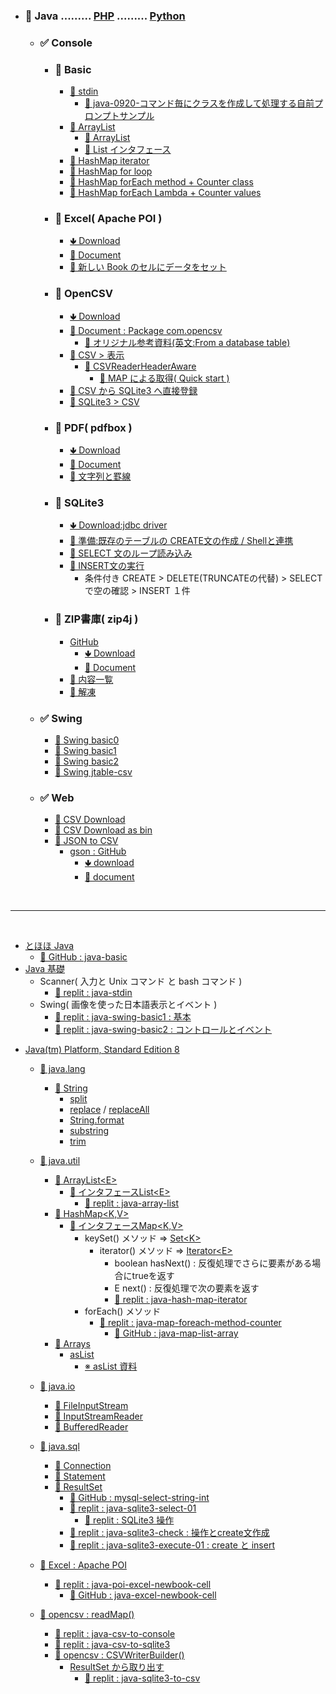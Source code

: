 - ### 📗 Java ......... [PHP](https://github.com/winofsql/REPLIT-JAVA/blob/main/PHP.md) ......... [Python](https://github.com/winofsql/REPLIT-JAVA/blob/main/python.md)
  - ### ✅ Console
    - ### 🔶 Basic
      - [📕 stdin](https://replit.com/@sworc/java-stdin)
        - [📕 java-0920-コマンド毎にクラスを作成して処理する自前プロンプトサンプル](https://replit.com/@sworc/java-0920-komandoMei-nikurasuwoZuo-Cheng-siteChu-Li-suruZi-Qian-puronputosanpuru)
      - [📕 ArrayList](https://replit.com/@sworc/java-array-list)
        - [📰 ArrayList](https://docs.oracle.com/javase/jp/8/docs/api/index.html?java/util/ArrayList.html)
        - [📰 List インタフェース](https://docs.oracle.com/javase/jp/8/docs/api/index.html?java/util/List.html)
      - [📕 HashMap iterator](https://replit.com/@sworc/java-hash-map-iterator)
      - [📕 HashMap for loop](https://replit.com/@sworc/java-hash-map-for)
      - [📕 HashMap forEach method + Counter class](https://replit.com/@sworc/java-map-foreach-method-counter)
      - [📕 HashMap forEach Lambda + Counter values](https://replit.com/@sworc/java-hash-map-foreach-lambd)
    - ### 🔶 Excel( Apache POI )
      - [🢃 Download](https://archive.apache.org/dist/poi/release/bin/)
      - [📰 Document](https://poi.apache.org/apidocs/index.html)
      - [📕 新しい Book のセルにデータをセット](https://replit.com/@sworc/java-excel-newbook-cell)
    - ### 🔶 OpenCSV
      - [🢃 Download](https://sourceforge.net/projects/opencsv/)
      - [📰 Document : Package com.opencsv](https://javadoc.io/static/com.opencsv/opencsv/5.8/com/opencsv/package-summary.html)
        - [📰 オリジナル参考資料(英文:From a database table)](https://opencsv.sourceforge.net/#from_a_database_table)
      - [📕 CSV > 表示](https://replit.com/@sworc/java-csv-to-console)
        - [📰 CSVReaderHeaderAware](https://javadoc.io/static/com.opencsv/opencsv/5.8/com/opencsv/CSVReaderHeaderAware.html)
          - [📰 MAP による取得( Quick start )](https://opencsv.sourceforge.net/#quick_start)
      - [📕 CSV から SQLite3 へ直接登録](https://replit.com/@sworc/java-csv-to-sqlite3)
      - [📕 SQLite3 > CSV](https://replit.com/@sworc/java-sqlite3-to-csv)
    - ### 🔶 PDF( pdfbox )
      - [🢃 Download](https://pdfbox.apache.org/download.html)
      - [📰 Document](https://javadoc.io/doc/org.apache.pdfbox/pdfbox/latest/index.html)
      - [📕 文字列と罫線](https://replit.com/@sworc/java-pdf-basic)
    - ### 🔶 SQLite3
      - [🢃 Download:jdbc driver](https://github.com/xerial/sqlite-jdbc/releases)
      - [📕 準備:既存のテーブルの CREATE文の作成 / Shellと連携](https://replit.com/@sworc/java-sqlite3-check)
      - [📕 SELECT 文のループ読み込み](https://replit.com/@sworc/java-sqlite3-select-01)
      - [📕 INSERT文の実行](https://replit.com/@sworc/java-sqlite3-execute-01)
        - 条件付き CREATE > DELETE(TRUNCATEの代替) > SELECT で空の確認 > INSERT １件
    - ### 🔶 ZIP書庫( zip4j )
        - [GitHub](https://github.com/srikanth-lingala/zip4j)
          - [🢃 Download](https://mvnrepository.com/artifact/net.lingala.zip4j/zip4j)
          - [📰 Document](https://javadoc.io/doc/net.lingala.zip4j/zip4j/latest/net/lingala/zip4j/ZipFile.html)
      - [📕 内容一覧](https://replit.com/@sworc/java-zip-01)
      - [📕 解凍](https://replit.com/@sworc/java-zip-02)
  - ### ✅ Swing
      - [📕 Swing basic0](https://replit.com/@sworc/java-swing-basic0)
      - [📕 Swing basic1](https://replit.com/@sworc/java-swing-basic1)
      - [📕 Swing basic2](https://replit.com/@sworc/java-swing-basic2)
      - [📕 Swing jtable-csv](https://replit.com/@sworc/java-swing-jtable-csv)
  - ### ✅ Web
      - [📕 CSV Download](https://replit.com/@sworc/java-csv-download)
      - [📕 CSV Download as bin](https://replit.com/@sworc/java-csv-download-as-bin)
      - [📕 JSON to CSV](https://replit.com/@sworc/java-json-to-csv)
        - [gson : GitHub](https://github.com/google/gson)
          - [🢃 download](https://search.maven.org/artifact/com.google.code.gson/gson/2.10.1/jar)
          - [📰 document](https://www.javadoc.io/doc/com.google.code.gson/gson/latest/com.google.gson/com/google/gson/Gson.html)

<br><hr><br>

  - [とほほ Java](https://www.tohoho-web.com/java/)
    - [📘 GitHub : java-basic](https://github.com/winofsql/subject-1021-java-csharp-basic/blob/main/Program.java)
  - [Java 基礎](https://java-code.jp/)
    - Scanner( 入力と Unix コマンド と bash コマンド )
      - [📕 replit : java-stdin](https://replit.com/@sworc/java-stdin)
    - Swing( 画像を使った日本語表示とイベント )
      - [📕 replit : java-swing-basic1 : 基本](https://replit.com/@sworc/java-swing-basic1)
      - [📕 replit : java-swing-basic2 : コントロールとイベント](https://replit.com/@sworc/java-swing-basic2)
  <!-- - [Java への道](http://www.javaroad.jp/) -->
  - [Java(tm) Platform, Standard Edition 8](https://docs.oracle.com/javase/jp/8/docs/api/)
    - [🔷 java.lang](https://docs.oracle.com/javase/jp/8/docs/api/index.html?java/lang/package-summary.html)
      - [🔔 String](https://docs.oracle.com/javase/jp/8/docs/api/index.html?java/lang/String.html)
        - [split](https://docs.oracle.com/javase/jp/8/docs/api/java/lang/String.html#split-java.lang.String-)
        - [replace](https://docs.oracle.com/javase/jp/8/docs/api/java/lang/String.html#replace-java.lang.CharSequence-java.lang.CharSequence-) / [replaceAll](https://docs.oracle.com/javase/jp/8/docs/api/java/lang/String.html#replaceAll-java.lang.String-java.lang.String-)
        - [String.format](https://docs.oracle.com/javase/jp/8/docs/api/java/lang/String.html#format-java.lang.String-java.lang.Object...-)
        - [substring](https://docs.oracle.com/javase/jp/8/docs/api/java/lang/String.html#substring-int-int-)
        - [trim](https://docs.oracle.com/javase/jp/8/docs/api/java/lang/String.html#trim--)
    - [🔷 java.util](https://docs.oracle.com/javase/jp/8/docs/api/index.html?java/util/package-summary.html)
      - [🔔 ArrayList&lt;E&gt;](https://docs.oracle.com/javase/jp/8/docs/api/index.html?java/util/ArrayList.html)
        - [🚩 インタフェースList&lt;E&gt;](https://docs.oracle.com/javase/jp/8/docs/api/index.html?java/util/List.html)
          - [📕 replit : java-array-list](https://replit.com/@sworc/java-array-list)
      - [🔔 HashMap&lt;K,V&gt;](https://docs.oracle.com/javase/jp/8/docs/api/index.html?java/util/HashMap.html)
        - [🚩 インタフェースMap&lt;K,V&gt;](https://docs.oracle.com/javase/jp/8/docs/api/index.html?java/util/Map.html)
          - keySet() メソッド => [Set&lt;K&gt;](https://docs.oracle.com/javase/jp/8/docs/api/java/util/Set.html)
            - iterator() メソッド => [Iterator&lt;E&gt;](https://docs.oracle.com/javase/jp/8/docs/api/java/util/Iterator.html)
              - boolean hasNext() : 反復処理でさらに要素がある場合にtrueを返す
              - E next() : 反復処理で次の要素を返す
              - [📕 replit : java-hash-map-iterator](https://replit.com/@sworc/java-hash-map-iterator#Main.java)
          - forEach() メソッド 
            - [📕 replit : java-map-foreach-method-counter](https://replit.com/@sworc/java-map-foreach-method-counter#Main.java)
              - [📘 GitHub : java-map-list-array](https://github.com/winofsql/java-map-list-array/blob/main/README.md)
      - [🔔 Arrays](https://docs.oracle.com/javase/jp/8/docs/api/index.html?java/util/Arrays.html)
        - [asList](https://docs.oracle.com/javase/jp/8/docs/api/java/util/Arrays.html#asList-T...-)
          - [※ asList 資料](https://blog.java-reference.com/java-arrays-aslist/)
    - [🔷 java.io](https://docs.oracle.com/javase/jp/8/docs/api/index.html?java/io/package-summary.html)
      - [🔔 FileInputStream](https://docs.oracle.com/javase/jp/8/docs/api/index.html?java/io/FileInputStream.html)
      - [🔔 InputStreamReader](https://docs.oracle.com/javase/jp/8/docs/api/index.html?java/io/InputStreamReader.html)
      - [🔔 BufferedReader](https://docs.oracle.com/javase/jp/8/docs/api/index.html?java/io/BufferedReader.html)
    - [🔷 java.sql](https://docs.oracle.com/javase/jp/8/docs/api/index.html?java/sql/package-summary.html)
      - [🔔 Connection](https://docs.oracle.com/javase/jp/8/docs/api/index.html?java/sql/Connection.html)
      - [🔔 Statement](https://docs.oracle.com/javase/jp/8/docs/api/index.html?java/sql/Statement.html)
      - [🔔 ResultSet](https://docs.oracle.com/javase/jp/8/docs/api/index.html?java/sql/ResultSet.html)
        - [📘 GitHub : mysql-select-string-int](https://github.com/winofsql/java-mysql-select-string-int)
        - [📕 replit : java-sqlite3-select-01](https://replit.com/@sworc/java-sqlite3-select-01)
          - [📕 replit : SQLite3 操作](https://replit.com/@sworc/SQLite3-select-import)
        - [📕 replit : java-sqlite3-check : 操作とcreate文作成](https://replit.com/@sworc/java-sqlite3-check)
        - [📕 replit : java-sqlite3-execute-01 : create と insert](https://replit.com/@sworc/java-sqlite3-execute-01)
    - [🔶 Excel : Apache POI](https://poi.apache.org/apidocs/4.1/org/apache/poi/xssf/usermodel/XSSFWorkbook.html)
        - [📕 replit : java-poi-excel-newbook-cell](https://replit.com/@sworc/java-poi-excel-newbook-cell#Main.java)
          - [📘 GitHub : java-excel-newbook-cell](https://github.com/winofsql/java-excel-newbook-cellt)

    - [🔶 opencsv : readMap() ](https://javadoc.io/static/com.opencsv/opencsv/5.8/index.html?com/opencsv/CSVReaderHeaderAware.html)
      - [📕 replit : java-csv-to-console](https://replit.com/@sworc/java-csv-to-console)
      - [📕 replit : java-csv-to-sqlite3](https://replit.com/@sworc/java-csv-to-sqlite3)
      - [🔶 opencsv : CSVWriterBuilder() ](https://javadoc.io/static/com.opencsv/opencsv/5.8/index.html?com/opencsv/CSVWriterBuilder.html)
        - [ResultSet から取り出す](https://opencsv.sourceforge.net/#from_a_database_table)
          - [📕 replit : java-sqlite3-to-csv](https://replit.com/@sworc/java-sqlite3-to-csv)
